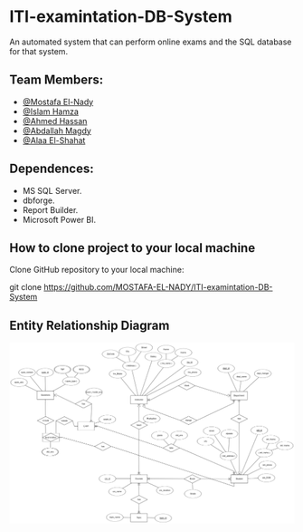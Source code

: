 # ITI-examintation-DB-System

 An automated system that can perform online exams and the SQL database for that system.
 
 ## Team Members:
- [@Mostafa El-Nady](https://github.com/MOSTAFA-EL-NADY)
- [@Islam Hamza](https://github.com/IHamza74)
- [@Ahmed Hassan](https://github.com/hassan9810)
- [@Abdallah Magdy](https://github.com/Zaazou)
- [@Alaa El-Shahat](https://github.com/AlaaElshahat)

## Dependences:

- MS SQL Server.
- dbforge.
- Report Builder.
- Microsoft Power BI.

## How to clone project to your local machine

Clone GitHub repository to your local machine:

git clone https://github.com/MOSTAFA-EL-NADY/ITI-examintation-DB-System

## Entity Relationship Diagram
![ERD](https://github.com/MOSTAFA-EL-NADY/ITI-examintation-DB-System/blob/main/ERD/ERD.png)
